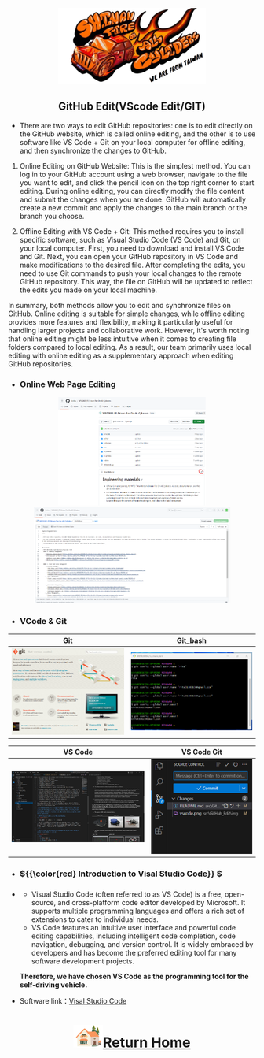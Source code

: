 <div align="center"><img src="../../other/img/logo.png" width=300 ></div>


## <div align="center">GitHub Edit(VScode Edit/GIT)</div>
- There are two ways to edit GitHub repositories: one is to edit directly on the GitHub website, which is called online editing, and the other is to use software like VS Code + Git on your local computer for offline editing, and then synchronize the changes to GitHub.

1. Online Editing on GitHub Website:
This is the simplest method. You can log in to your GitHub account using a web browser, navigate to the file you want to edit, and click the pencil icon on the top right corner to start editing. During online editing, you can directly modify the file content and submit the changes when you are done. GitHub will automatically create a new commit and apply the changes to the main branch or the branch you choose.

2. Offline Editing with VS Code + Git:
This method requires you to install specific software, such as Visual Studio Code (VS Code) and Git, on your local computer. First, you need to download and install VS Code and Git. Next, you can open your GitHub repository in VS Code and make modifications to the desired file. After completing the edits, you need to use Git commands to push your local changes to the remote GitHub repository. This way, the file on GitHub will be updated to reflect the edits you made on your local machine.  

 In summary, both methods allow you to edit and synchronize files on GitHub. Online editing is suitable for simple changes, while offline editing provides more features and flexibility, making it particularly useful for handling larger projects and collaborative work. However, it's worth noting that online editing might be less intuitive when it comes to creating file folders compared to local editing. As a result, our team primarily uses local editing with online editing as a supplementary approach when editing GitHub repositories.



- ### Online Web Page Editing

<div align="center"><img src="./img/github_web_edit.png" alt="github_web_edit.png"  width=300/><img src="./img/github_web_edit1.png" alt="github_web_edit.png"  width=400/></div>

- ### VCode & Git
<div align="center">
  
|Git| Git_bash|
|:---:|:---:|
|<img src="./img/git.png" alt="git"  width=400/>|<img src="./img/git_bash.png" alt="git_bash"  width=400/>|

|VS Code| VS Code Git|
|:---:|:---:|
|<img src="./img/vscode.png" alt="vscode"  width=400/>|<img src="./img/vscode_git.png" alt="git"  width=300/>|
</div>

- ### ${{\color{red} Introduction to Visal Studio Code}} $  

- ### 
  - Visual Studio Code (often referred to as VS Code) is a free, open-source, and cross-platform code editor developed by Microsoft. It supports multiple programming languages and offers a rich set of extensions to cater to individual needs.
  - VS Code features an intuitive user interface and powerful code editing capabilities, including intelligent code completion, code navigation, debugging, and version control. It is widely embraced by developers and has become the preferred editing tool for many software development projects.

  __Therefore, we have chosen VS Code as the programming tool for the self-driving vehicle.__


- Software link：[Visal Studio Code](https://code.visualstudio.com/) 


# <div align="center">![HOME](../../other/img/Home.png)[Return Home](../../)</div>  


